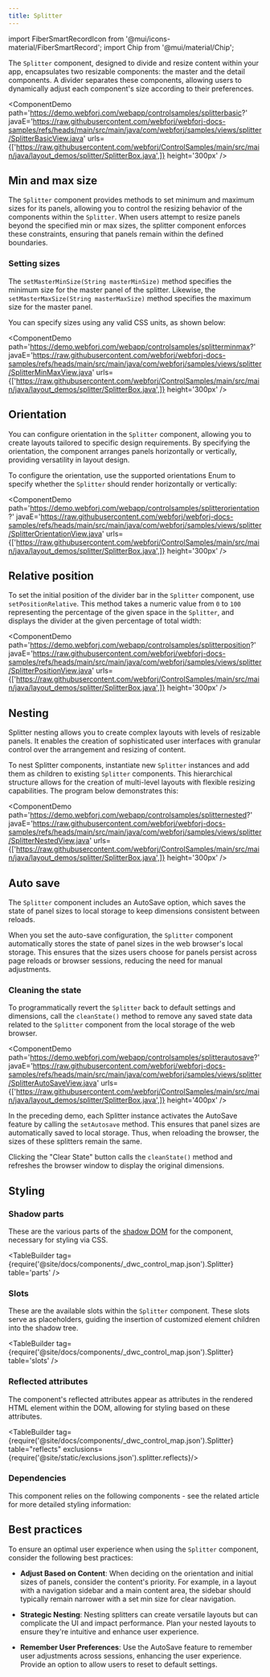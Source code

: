 ```yaml
---
title: Splitter
---
```


<!-- vale off -->

import FiberSmartRecordIcon from '@mui/icons-material/FiberSmartRecord';
import Chip from '@mui/material/Chip';

<!-- vale on -->


<DocChip chip='shadow' />

<DocChip chip='name' label="dwc-splitter" />

<JavadocLink type="foundation" location="com/webforj/component/layout/splitter/Splitter" top='true'/>


The `Splitter` component, designed to divide and resize content within your app, encapsulates two resizable components: the master and the detail components. A divider separates these components, allowing users to dynamically adjust each component's size according to their preferences.

<ComponentDemo 
path='https://demo.webforj.com/webapp/controlsamples/splitterbasic?' 
javaE='https://raw.githubusercontent.com/webforj/webforj-docs-samples/refs/heads/main/src/main/java/com/webforj/samples/views/splitter/SplitterBasicView.java'
urls={['https://raw.githubusercontent.com/webforj/ControlSamples/main/src/main/java/layout_demos/splitter/SplitterBox.java',]}
height='300px'
/>

## Min and max size 

The `Splitter` component provides methods to set minimum and maximum sizes for its panels, allowing you to control the resizing behavior of the components within the `Splitter`. When users attempt to resize panels beyond the specified min or max sizes, the splitter component enforces these constraints, ensuring that panels remain within the defined boundaries.

### Setting sizes

The `setMasterMinSize(String masterMinSize)` method specifies the minimum size for the master panel of the splitter. Likewise, the `setMasterMaxSize(String masterMaxSize)` method specifies the maximum size for the master panel.

You can specify sizes using any valid CSS units, as shown below:

<ComponentDemo 
path='https://demo.webforj.com/webapp/controlsamples/splitterminmax?' 
javaE='https://raw.githubusercontent.com/webforj/webforj-docs-samples/refs/heads/main/src/main/java/com/webforj/samples/views/splitter/SplitterMinMaxView.java'
urls={['https://raw.githubusercontent.com/webforj/ControlSamples/main/src/main/java/layout_demos/splitter/SplitterBox.java',]}
height='300px'
/>

## Orientation

You can configure orientation in the `Splitter` component, allowing you to create layouts tailored to specific design requirements. By specifying the orientation, the component arranges panels horizontally or vertically, providing versatility in layout design.

To configure the orientation, use the supported orientations Enum to specify whether the `Splitter` should render horizontally or vertically:

<ComponentDemo 
path='https://demo.webforj.com/webapp/controlsamples/splitterorientation?' 
javaE='https://raw.githubusercontent.com/webforj/webforj-docs-samples/refs/heads/main/src/main/java/com/webforj/samples/views/splitter/SplitterOrientationView.java'
urls={['https://raw.githubusercontent.com/webforj/ControlSamples/main/src/main/java/layout_demos/splitter/SplitterBox.java',]}
height='300px'
/>

## Relative position

To set the initial position of the divider bar in the `Splitter` component, use `setPositionRelative`. This method takes a numeric value from `0` to `100` representing the percentage of the given space in the `Splitter`, and displays the divider at the given percentage of total width:

<ComponentDemo 
path='https://demo.webforj.com/webapp/controlsamples/splitterposition?' 
javaE='https://raw.githubusercontent.com/webforj/webforj-docs-samples/refs/heads/main/src/main/java/com/webforj/samples/views/splitter/SplitterPositionView.java'
urls={['https://raw.githubusercontent.com/webforj/ControlSamples/main/src/main/java/layout_demos/splitter/SplitterBox.java',]}
height='300px'
/>

## Nesting

Splitter nesting allows you to create complex layouts with levels of resizable panels. It enables the creation of sophisticated user interfaces with granular control over the arrangement and resizing of content.

To nest Splitter components, instantiate new `Splitter` instances and add them as children to existing `Splitter` components. This hierarchical structure allows for the creation of multi-level layouts with flexible resizing capabilities. The program below demonstrates this:

<ComponentDemo 
path='https://demo.webforj.com/webapp/controlsamples/splitternested?' 
javaE='https://raw.githubusercontent.com/webforj/webforj-docs-samples/refs/heads/main/src/main/java/com/webforj/samples/views/splitter/SplitterNestedView.java'
urls={['https://raw.githubusercontent.com/webforj/ControlSamples/main/src/main/java/layout_demos/splitter/SplitterBox.java',]}
height='300px'
/>

## Auto save

The `Splitter` component includes an AutoSave option, which saves the state of panel sizes to local storage to keep dimensions consistent between reloads.

When you set the auto-save configuration, the `Splitter` component automatically stores the state of panel sizes in the web browser's local storage. This ensures that the sizes users choose for panels persist across page reloads or browser sessions, reducing the need for manual adjustments.

### Cleaning the state

To programmatically revert the `Splitter` back to default settings and dimensions, call the `cleanState()` method to remove any saved state data related to the `Splitter` component from the local storage of the web browser.

<ComponentDemo 
path='https://demo.webforj.com/webapp/controlsamples/splitterautosave?' 
javaE='https://raw.githubusercontent.com/webforj/webforj-docs-samples/refs/heads/main/src/main/java/com/webforj/samples/views/splitter/SplitterAutoSaveView.java'
urls={['https://raw.githubusercontent.com/webforj/ControlSamples/main/src/main/java/layout_demos/splitter/SplitterBox.java',]}
height='400px'
/>

In the preceding demo, each Splitter instance activates the AutoSave feature by calling the `setAutosave` method. This ensures that panel sizes are automatically saved to local storage. Thus, when reloading the browser, the sizes of these splitters remain the same.

Clicking the "Clear State" button calls the `cleanState()` method and refreshes the browser window to display the original dimensions.

## Styling

### Shadow parts

These are the various parts of the [shadow DOM](../glossary#shadow-dom) for the component, necessary for styling via CSS.

<!-- vale off -->
<TableBuilder tag={require('@site/docs/components/_dwc_control_map.json').Splitter} table='parts'  />
<!-- vale on -->

### Slots

These are the available slots within the `Splitter` component. These slots serve as placeholders, guiding the insertion of customized element children into the shadow tree.

<!-- vale off -->
<TableBuilder tag={require('@site/docs/components/_dwc_control_map.json').Splitter} table='slots'  />
<!-- vale on -->

<!-- ### CSS properties

Here are the different CSS properties used in the component, along with a brief explanation of their purpose.

<TableBuilder tag={require('@site/docs/components/_dwc_control_map.json').Splitter}  table='properties'/> -->


### Reflected attributes

The component's reflected attributes appear as attributes in the rendered HTML element within the DOM, allowing for styling based on these attributes.

<!-- vale off -->
<TableBuilder tag={require('@site/docs/components/_dwc_control_map.json').Splitter} table="reflects" exclusions={require('@site/static/exclusions.json').splitter.reflects}/>
<!-- vale on -->

### Dependencies

This component relies on the following components - see the related article for more detailed styling information:

<TableBuilder tag='dwc-splitter' table="dependencies"/>

## Best practices 

To ensure an optimal user experience when using the `Splitter` component, consider the following best practices: 

- **Adjust Based on Content**: When deciding on the orientation and initial sizes of panels, consider the content's priority. For example, in a layout with a navigation sidebar and a main content area, the sidebar should typically remain narrower with a set min size for clear navigation.

- **Strategic Nesting**: Nesting splitters can create versatile layouts but can complicate the UI and impact performance. Plan your nested layouts to ensure they're intuitive and enhance user experience.

- **Remember User Preferences**: Use the AutoSave feature to remember user adjustments across sessions, enhancing the user experience. Provide an option to allow users to reset to default settings.